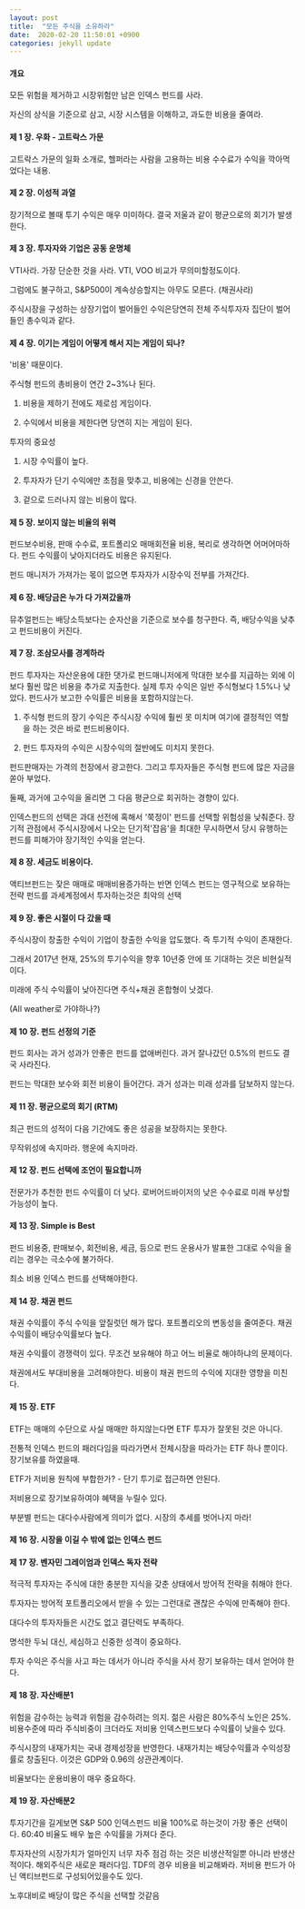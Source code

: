 ```yaml
---
layout: post
title:  "모든 주식을 소유하라"
date:  2020-02-20 11:50:01 +0900 
categories: jekyll update
---
```


#### 개요

모든 위험을 제거하고 시장위험만 남은 인덱스 펀드를 사라.

자신의 상식을 기준으로 삼고, 시장 시스템을 이해하고, 과도한 비용을 줄여라.

#### 제 1 장. 우화 - 고트락스 가문

고트락스 가문의 일화 소개로, 헬퍼라는 사람을 고용하는 비용 수수료가 수익을 깍아먹었다는 내용.

#### 제 2 장. 이성적 과열

장기적으로 볼때 투기 수익은 매우 미미하다. 결국 저울과 같이 평균으로의 회기가 발생한다.

#### 제 3 장. 투자자와 기업은 공동 운명체

VTI사라. 가장 단순한 것을 사라. VTI, VOO 비교가 무의미할정도이다.

그럼에도 불구하고, S&P500이 계속상승할지는 아무도 모른다. (채권사라)

  주식시장을 구성하는 상장기업이 벌어들인 수익은당연히 전체 주식투자자 집단이 벌어들인 총수익과 같다.

#### 제 4 장. 이기는 게임이 어떻게 해서 지는 게임이 되나?

'비용' 때문이다. 

주식형 펀드의 총비용이 연간 2~3%나 된다.

1) 비용을 제하기 전에도 제로섬 게임이다.

2) 수익에서 비용을 제한다면 당연히 지는 게임이 된다.

투자의 중요성

1) 시장 수익률이 높다.

2) 투자자가 단기 수익에만 초점을 맞추고, 비용에는 신경을 안쓴다.

3) 겉으로 드러나지 않는 비용이 많다.

#### 제 5 장. 보이지 않는 비율의 위력

펀드보수비용, 판매 수수료, 포트폴리오 매매회전율 비용, 복리로 생각하면 어머어마하다. 
펀드 수익률이 낮아지더라도 비용은 유지된다.

펀드 매니저가 가져가는 몫이 없으면 투자자가 시장수익 전부를 가져간다.

#### 제 6 장. 배당금은 누가 다 가져갔을까 

뮤추얼펀드는 배당소득보다는 순자산을 기준으로 보수를 청구한다.
즉, 배당수익을 낮추고 펀드비용이 커진다.

#### 제 7 장. 조삼모사를 경계하라

펀드 투자자는 자산운용에 대한 댓가로 펀드매니저에게 막대한 보수를 지급하는 외에
이보다 훨씬 많은 비용을 추가로 지출한다. 실제 투자 수익은 일반 주식형보다 1.5%나 낮았다.
펀드사가 보고한 수익률은 비용을 포함하지않는다.

1) 주식형 펀드의 장기 수익은 주식시장 수익에 훨씬 못 미치며 여기에 결정적인 역할을 하는 것은 바로 펀드비용이다.

2) 펀드 투자자의 수익은 시장수익의 절반에도 미치지 못한다.

펀드판매자는 가격의 천장에서 광고한다. 그리고 투자자들은 주식형 펀드에 많은 자금을 쏟아 부었다.

둘째, 과거에 고수익을 올리면 그 다음 평균으로 회귀하는 경향이 있다.

인덱스펀드의 선택은 과대 선전에 혹해서 '쭉정이' 펀드를 선택할 위험성을 낮춰준다. 장기적 관점에서
주식시장에서 나오는 단기적'잡음'을 최대한 무시하면서 당시 유행하는 펀드를 피해가야 장기적인 수익을 얻는다.

#### 제 8 장. 세금도 비용이다.

액티브펀드는 잦은 매매로 매매비용증가하는 반면 인덱스 펀드는 영구적으로 보유하는 전략
펀드를 과세계정에서 투자하는것은 최악의 선택

#### 제 9 장. 좋은 시절이 다 갔을 때

주식시장이 창출한 수익이 기업이 창출한 수익을 압도했다. 즉 투기적 수익이 존재한다.

그래서 2017년 현재, 25%의 투기수익을 향후 10년중 안에 또 기대하는 것은 비현실적이다.

미래에 주식 수익률이 낮아진다면 주식+채권 혼합형이 낫겠다.

(All weather로 가야하나?)

#### 제 10 장. 펀드 선정의 기준

펀드 회사는 과거 성과가 안좋은 펀드를 없애버린다. 과거 잘나갔던 0.5%의 펀드도 결국 사라진다.

펀드는 막대한 보수와 회전 비용이 들어간다. 과거 성과는 미래 성과를 담보하지 않는다.

#### 제 11 장. 평균으로의 회기 (RTM)

최근 펀드의 성적이 다음 기간에도 좋은 성공을 보장하지는 못한다.

무작위성에 속지마라. 행운에 속지마라.

#### 제 12 장. 펀드 선택에 조언이 필요합니까

전문가가 추천한 펀드 수익률이 더 낮다. 로버어드바이저의 낮은 수수료로 미래 부상할 가능성이 높다.

#### 제 13 장. Simple is Best

펀드 비용중, 판매보수, 회전비용, 세금, 등으로 펀드 운용사가 발표한 그대로 수익을 올리는 경우는 극소수에 불가하다.

최소 비용 인덱스 펀드를 선택해야한다.

#### 제 14 장. 채권 펀드

채권 수익률이 주식 수익을 앞질럿던 해가 많다. 포트폴리오의 변동성을 줄여준다. 채권수익률이 배당수익률보다 높다.

채권 수익률이 경쟁력이 있다. 무조건 보유해야 하고 어느 비율로 해야하냐의 문제이다.

채권에서도 부대비용을 고려해야한다. 비용이 채권 펀드의 수익에 지대한 영향을 미친다.

#### 제 15 장. ETF

ETF는 매매의 수단으로 사실 매매만 하지않는다면 ETF 투자가 잘못된 것은 아니다.

전통적 인덱스 펀드의 패러다임을 따라가면서 전체시장을 따라가는 ETF 하나 뿐이다. 장기보유를 하였을때.

ETF가 저비용 원칙에 부합한가? - 단기 투기로 접근하면 안된다.

저비용으로 장기보유하여야 혜택을 누릴수 있다.

부분별 펀드는 대다수사람에게 의미가 없다. 시장의 추세를 벗어나지 마라!

#### 제 16 장. 시장을 이길 수 밖에 없는 인덱스 펀드

#### 제 17 장. 벤자민 그레이엄과 인덱스 독자 전략

적극적 투자자는 주식에 대한 충분한 지식을 갖춘 상태에서 방어적 전략을 취해야 한다.

투자자는 방어적 포트폴리오에서 받을 수 있는 그런대로 괜찮은 수익에 만족해야 한다.

대다수의 투자자들은 시간도 없고 결단력도 부족하다.

명석한 두뇌 대신, 세심하고 신중한 성격이 중요하다.

투자 수익은 주식을 사고 파는 데서가 아니라 주식을 사서 장기 보유하는 데서 얻어야 한다.

#### 제 18 장. 자산배분1

위험을 감수하는 능력과 위험을 감수하려는 의지.
젊은 사람은 80%주식 노인은 25%.
비용수준에 따라 주식비중이 크더라도 저비용 인덱스펀드보다 수익률이 낮을수 있다.

주식시장의 내재가치는 국내 경제성장을 반영한다. 내재가치는 배당수익률과 수익성장률로 창출된다.
이것은 GDP와 0.96의 상관관계이다.

비율보다는 운용비용이 매우 중요하다.

#### 제 19 장. 자산배분2

투자기간을 길게보면 S&P 500 인덱스펀드 비율 100%로 하는것이 가장 좋은 선택이다.
60:40 비율도 배우 높은 수익률을 가져다 준다.

투자자산의 시장가치가 얼마인지 너무 자주 점검 하는 것은 비생산적일뿐 아니라 반생산적이다.
해외주식은 새로운 패러다임.
TDF의 경우 비용을 비교해봐라. 저비용 펀드가 아닌 액티브펀드로 구성되어있을수도 있다.

노후대비로 배당이 많은 주식을 선택할 것같음
